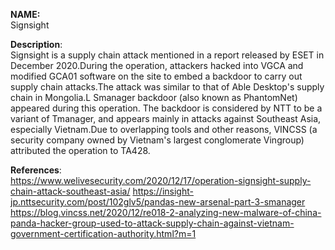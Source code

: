 **NAME:**  
Signsight  


**Description**:   
Signsight is a supply chain attack mentioned in a report released by ESET in December 2020.During the operation, attackers hacked into VGCA and modified GCA01 software on the site to embed a backdoor to carry out supply chain attacks.The attack was similar to that of Able Desktop's supply chain in Mongolia.L Smanager backdoor (also known as PhantomNet) appeared during this operation. The backdoor is considered by NTT to be a variant of Tmanager, and appears mainly in attacks against Southeast Asia, especially Vietnam.Due to overlapping tools and other reasons, VINCSS (a security company owned by Vietnam's largest conglomerate Vingroup) attributed the operation to TA428.
  
**References**:  
https://www.welivesecurity.com/2020/12/17/operation-signsight-supply-chain-attack-southeast-asia/
https://insight-jp.nttsecurity.com/post/102glv5/pandas-new-arsenal-part-3-smanager
https://blog.vincss.net/2020/12/re018-2-analyzing-new-malware-of-china-panda-hacker-group-used-to-attack-supply-chain-against-vietnam-government-certification-authority.html?m=1